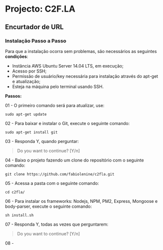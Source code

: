 # Projecto: C2F.LA

## Encurtador de URL

### Instalação Passo a Passo

Para que a instalação ocorra sem problemas, são necessários as seguintes **condições**:

* Instância AWS Ubuntu Server 14.04 LTS, em execução;
* Acesso por SSH;
* Permissão de usuário/key necessária para instalação através do apt-get e atualização;
* Esteja na máquina pelo terminal usando SSH.

**Passos:**

01 - O primeiro comando será para atualizar, use:  

`sudo apt-get update`

02 - Para baixar e instalar o Git, execute o seguinte comando:

`sudo apt-get install git`

03 - Responda Y, quando perguntar:

>Do you want to continue? [Y/n]

04 - Baixo o projeto fazendo um clone do repositório com o seguinte comando:   

 `git clone https://github.com/fabiolenine/c2fla.git`

05 - Acessa a pasta com o seguinte comando:

`cd c2fla/`

06 - Para instalar os frameworks: Nodejs, NPM, PM2, Express, Mongoose e body-parser, execute o seguinte comando:

`sh install.sh`

07 - Responda Y, todas as vezes que perguntarem:

>Do you want to continue? [Y/n]

08 - 
